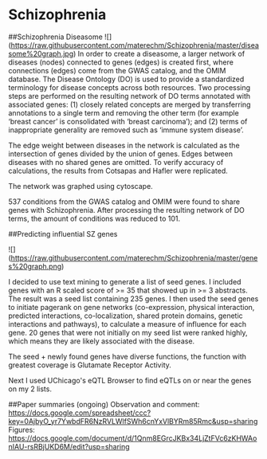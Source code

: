 Schizophrenia
=============
##Schizophrenia Diseasome 
![] (https://raw.githubusercontent.com/materechm/Schizophrenia/master/diseasome%20graph.jpg)
In order to create a diseasome, a larger network of diseases (nodes) connected to genes (edges) is created first, where connections (edges) come from the GWAS catalog, and the OMIM database. The Disease Ontology (DO)  is used to provide a standardized terminology for disease concepts across both resources. Two processing steps are performed on the resulting network of DO terms annotated with associated genes: (1) closely related concepts are merged by transferring annotations to a single term and removing the other term (for example ‘breast cancer’ is consolidated with ‘breast carcinoma’); and (2) terms of inappropriate generality are removed such as ‘immune system disease’.

The edge weight between diseases in the network is calculated as the intersection of genes divided by the union of genes. Edges between diseases with no shared genes are omitted. To verify accuracy of calculations, the results from Cotsapas and Hafler were replicated.

The network was graphed using cytoscape.

537 conditions from the GWAS catalog and OMIM were found to share genes with Schizophrenia. After processing the resulting network of DO terms, the amount of conditions was reduced to 101.

##Predicting influential SZ genes

![] (https://raw.githubusercontent.com/materechm/Schizophrenia/master/genes%20graph.png)

I decided to use text mining to generate a list of seed genes. I included genes with an R scaled score of >= 35 that showed up in >= 3 abstracts. The result was a seed list containing 235 genes. I then used the seed genes to initiate pagerank on gene networks (co-expression, physical interaction, predicted interactions, co-localization, shared protein domains, genetic interactions and pathways), to calculate a measure of influence for each gene. 20 genes that were not initially on my seed list were ranked highly, which means they are likely associated with the disease. 

The seed + newly found genes have diverse functions, the function with greatest coverage is Glutamate Receptor Activity. 

Next I used UChicago's eQTL Browser to find eQTLs on or near the genes on my 2 lists. 

##Paper summaries (ongoing) 
Observation and comment: https://docs.google.com/spreadsheet/ccc?key=0AjbyO_yr7YwbdFR6NzRVLWlfSWh6cnYxVlBYRm85Rmc&usp=sharing
Figures: https://docs.google.com/document/d/1Qnm8EGrcJKBx34LjZtFVc6zKHWAonIAU-rsRBjUKD6M/edit?usp=sharing
